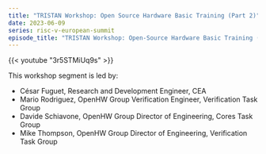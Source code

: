 ```yaml
---
title: "TRISTAN Workshop: Open Source Hardware Basic Training (Part 2)"
date: 2023-06-09
series: risc-v-european-summit
episode_title: "TRISTAN Workshop: Open-Source Hardware Basic Training (Part 2)" 
---
```


{{< youtube "3r5STMiUq9s" >}}

This workshop segment is led by:

- César Fuguet, Research and Development Engineer, CEA
- Mario Rodriguez, OpenHW Group Verification Engineer, Verification Task Group
- Davide Schiavone, OpenHW Group Director of Engineering, Cores Task Group
- Mike Thompson, OpenHW Group Director of Engineering, Verification Task Group
